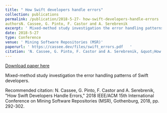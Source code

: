 ```yaml
---
title: " How Swift developers handle errors"
collection: publications
permalink: /publication/2018-5-27- how-swift-developers-handle-errors
authorsN. Cassee, G. Pinto, F. Castor and A. Serebrenik
excerpt: ' Mixed-method study investigation the error handling patterns of Swift developers.'
date: 2018-5-27
type: Conference
venue: ' Mining Software Repositories (MSR)'
paperurl: ' https://cassee.dev/files/swift_errors.pdf   '
citation: 'N. Cassee, G. Pinto, F. Castor and A. Serebrenik, &quot;How Swift Developers Handle Errors,&quot; 2018 IEEE/ACM 15th International Conference on Mining Software Repositories (MSR), Gothenburg, 2018, pp. 292-302.'
---
```


<a href=' https://cassee.dev/files/swift_errors.pdf   '>Download paper here</a>

 Mixed-method study investigation the error handling patterns of Swift developers.

Recommended citation: N. Cassee, G. Pinto, F. Castor and A. Serebrenik, "How Swift Developers Handle Errors," 2018 IEEE/ACM 15th International Conference on Mining Software Repositories (MSR), Gothenburg, 2018, pp. 292-302.